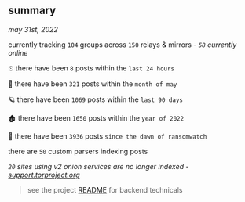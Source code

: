 
## summary
_may 31st, 2022_

currently tracking `104` groups across `150` relays & mirrors - _`58` currently online_

⏲ there have been `8` posts within the `last 24 hours`

🦈 there have been `321` posts within the `month of may`

🪐 there have been `1069` posts within the `last 90 days`

🏚 there have been `1650` posts within the `year of 2022`

🦕 there have been `3936` posts `since the dawn of ransomwatch`

there are `50` custom parsers indexing posts

_`20` sites using v2 onion services are no longer indexed - [support.torproject.org](https://support.torproject.org/onionservices/v2-deprecation/)_

> see the project [README](https://github.com/joshhighet/ransomwatch#ransomwatch--) for backend technicals
